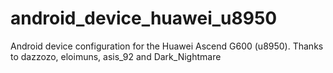android_device_huawei_u8950
===========================

Android device configuration for the Huawei Ascend G600 (u8950).
Thanks to dazzozo, eloimuns, asis_92 and Dark_Nightmare

